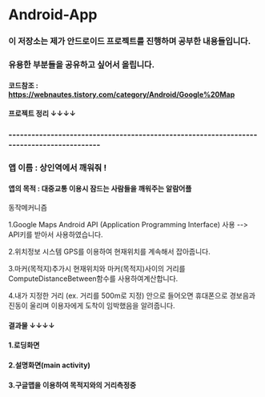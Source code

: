 # Android-App

### 이 저장소는 제가 안드로이드 프로젝트를 진행하며 공부한 내용들입니다. 
### 유용한 부분들을 공유하고 싶어서 올립니다.

#### 코드참조 : https://webnautes.tistory.com/category/Android/Google%20Map

#### 프로젝트 정리 ↓↓↓↓

### -----------------------------------------------------------------------------------------

### 앱 이름 : 상인역에서 깨워줘 !
#### 앱의 목적 : 대중교통 이용시 잠드는 사람들을 깨워주는 알람어플

 동작메커니즘
 
1.Google Maps Android API (Application Programming Interface) 사용
 --> API키를 받아서 사용하였습니다.
 
2.위치정보 시스템 GPS를 이용하여 현재위치를 계속해서 잡아줍니다.

3.마커(목적지)추가시 현재위치와 마커(목적지)사이의 거리를 ComputeDistanceBetween함수를 사용하여계산합니다.

4.내가 지정한 거리 (ex. 거리를 500m로 지정) 안으로 들어오면 휴대폰으로 경보음과 진동이 울리며 이용자에게 도착이 임박했음을 알려줍니다.

#### 결과물  ↓↓↓↓
#### 1.로딩화면
#### 2.설명화면(main activity)
#### 3.구글맵을 이용하여 목적지와의 거리측정중


